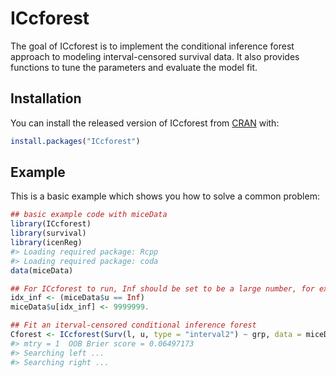 
<!-- README.md is generated from README.Rmd. Please edit that file -->
ICcforest
=========

The goal of ICcforest is to implement the conditional inference forest approach to modeling interval-censored survival data. It also provides functions to tune the parameters and evaluate the model fit.

Installation
------------

You can install the released version of ICcforest from [CRAN](https://CRAN.R-project.org) with:

``` r
install.packages("ICcforest")
```

Example
-------

This is a basic example which shows you how to solve a common problem:

``` r
## basic example code with miceData
library(ICcforest)
library(survival)
library(icenReg)
#> Loading required package: Rcpp
#> Loading required package: coda
data(miceData)

## For ICcforest to run, Inf should be set to be a large number, for example, 9999999.
idx_inf <- (miceData$u == Inf)
miceData$u[idx_inf] <- 9999999.

## Fit an iterval-censored conditional inference forest
Cforest <- ICcforest(Surv(l, u, type = "interval2") ~ grp, data = miceData)
#> mtry = 1  OOB Brier score = 0.06497173 
#> Searching left ...
#> Searching right ...
```

